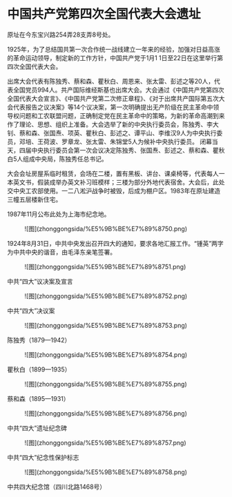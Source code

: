 # 中国共产党第四次全国代表大会遗址

原址在今东宝兴路254弄28支弄8号处。

1925年，为了总结国共第一次合作统一战线建立一年来的经验，加强对日益高涨的革命运动领导，制定新的工作方针，中国共产党于1月1 1日至22日在这里举行第四次全国代表大会。

出席大会代表有陈独秀、蔡和森、瞿秋白、周恩来、张太雷、彭述之等20人，代表全国党员994人。共产国际维经斯基也出席大会。大会通过《中国共产党第四次全国代表大会宣言》、《中国共产党第二次修正章程》、《对于出席共产国际第五次大会代表报告之议决案》等14个议决案，第一次明确提出无产阶级在民主革命中领导权问题和工农联盟问题，正确制定党在民主革命中的策略，为新的革命高潮到来作了理论、思想、组织上准备。大会选举了新的中央执行委员会，陈独秀、李大钊、蔡和森、张国焘、项英、瞿秋白、彭述之、谭平山、李维汉9人为中央执行委员，邓培、王荷波、罗章龙、张太雷、朱锦堂5人为候补中央执行委员。 闭幕当天，四届中央执行委员会第一次会议决定陈独秀、张国焘、彭述之、蔡和森、瞿秋白5人组成中央局，陈独秀任总书记。

大会会址房屋系临时租赁，会场在二楼，置有黑板、讲台、课桌椅等，代表每人一本英文书，假装成举办英文补习班模样；三楼为部分外地代表宿舍。大会后，此处交中央工农部使用。一二八淞沪战争时被毁，后成为棚户区。1983年在原址建造三幢五层楼新住宅。

1987年11月公布此处为上海市纪念地。

<figure markdown>
  ![图](zhonggongsida/%E5%9B%BE%E7%89%8750.png)
  <figcaption></figcaption>
</figure>

1924年8月31日，中共中央发出召开四大的通知，要求各地汇报工作。“锺英”两字为中共中央的谐音，由毛泽东亲笔签署。

<figure markdown>
  ![图](zhonggongsida/%E5%9B%BE%E7%89%8751.png)
  <figcaption></figcaption>
</figure>

中共“四大”议决案及宣言

<figure markdown>
  ![图](zhonggongsida/%E5%9B%BE%E7%89%8752.png)
  <figcaption></figcaption>
</figure>

中共“四大”决议案

<figure markdown>
  ![图](zhonggongsida/%E5%9B%BE%E7%89%8753.png)
  <figcaption></figcaption>
</figure>

陈独秀（1879—1942）

<figure markdown>
  ![图](zhonggongsida/%E5%9B%BE%E7%89%8754.png)
  <figcaption></figcaption>
</figure>

瞿秋白（1899—1935）

<figure markdown>
  ![图](zhonggongsida/%E5%9B%BE%E7%89%8755.png)
  <figcaption></figcaption>
</figure>

蔡和森（1895—1931）

<figure markdown>
  ![图](zhonggongsida/%E5%9B%BE%E7%89%8756.png)
  <figcaption></figcaption>
</figure>

中共“四大”遗址纪念碑

<figure markdown>
  ![图](zhonggongsida/%E5%9B%BE%E7%89%8757.png)
  <figcaption></figcaption>
</figure>

中共“四大”纪念性保护标志

<figure markdown>
  ![图](zhonggongsida/%E5%9B%BE%E7%89%8758.png)
  <figcaption></figcaption>
</figure>

中共四大纪念馆（四川北路1468号）